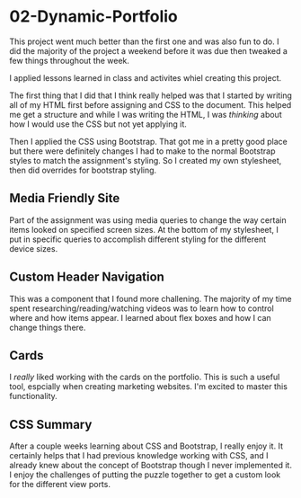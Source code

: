 # 02-Dynamic-Portfolio

This project went much better than the first one and was also fun to do. I did the majority of the project a weekend before it was due then tweaked a few things throughout the week.

I applied lessons learned in class and activites whiel creating this project.

The first thing that I did that I think really helped was that I started by writing all of my HTML first before assigning and CSS to the document. This helped me get a structure and while I was writing the HTML, I was _thinking_ about how I would use the CSS but not yet applying it.

Then I applied the CSS using Bootstrap. That got me in a pretty good place but there were definitely changes I had to make to the normal Bootstrap styles to match the assignment's styling. So I created my own stylesheet, then did overrides for bootstrap styling.

## Media Friendly Site

Part of the assignment was using media queries to change the way certain items looked on specified screen sizes. At the bottom of my stylesheet, I put in specific queries to accomplish different styling for the different device sizes.

## Custom Header Navigation

This was a component that I found more challening. The majority of my time spent researching/reading/watching videos was to learn how to control where and how items appear. I learned about flex boxes and how I can change things there.

## Cards

I _really_ liked working with the cards on the portfolio. This is such a useful tool, espcially when creating marketing websites. I'm excited to master this functionality.

## CSS Summary

After a couple weeks learning about CSS and Bootstrap, I really enjoy it. It certainly helps that I had previous knowledge working with CSS, and I already knew about the concept of Bootstrap though I never implemented it. I enjoy the challenges of putting the puzzle together to get a custom look for the different view ports.